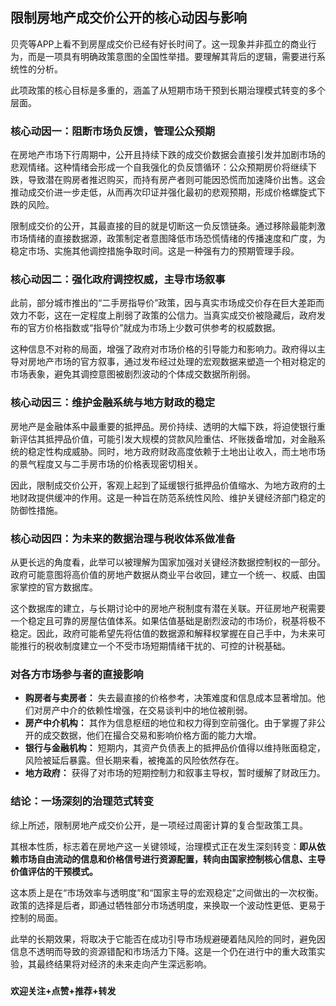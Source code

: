 ## 限制房地产成交价公开的核心动因与影响

贝壳等APP上看不到房屋成交价已经有好长时间了。这一现象并非孤立的商业行为，而是一项具有明确政策意图的全国性举措。要理解其背后的逻辑，需要进行系统性的分析。

此项政策的核心目标是多重的，涵盖了从短期市场干预到长期治理模式转变的多个层面。

### **核心动因一：阻断市场负反馈，管理公众预期**

在房地产市场下行周期中，公开且持续下跌的成交价数据会直接引发并加剧市场的悲观情绪。这种情绪会形成一个自我强化的负反馈循环：公众预期房价将继续下跌，导致潜在购房者推迟购买，而持有房产者则可能因恐慌而加速降价出售。这会推动成交价进一步走低，从而再次印证并强化最初的悲观预期，形成价格螺旋式下跌的风险。

限制成交价的公开，其最直接的目的就是切断这一负反馈链条。通过移除最能刺激市场情绪的直接数据源，政策制定者意图降低市场恐慌情绪的传播速度和广度，为稳定市场、实施其他调控措施争取时间。这是一种强有力的预期管理手段。

### **核心动因二：强化政府调控权威，主导市场叙事**

此前，部分城市推出的“二手房指导价”政策，因与真实市场成交价存在巨大差距而效力不彰，这在一定程度上削弱了政策的公信力。当真实成交价被隐藏后，政府发布的官方价格指数或“指导价”就成为市场上少数可供参考的权威数据。

这种信息不对称的局面，增强了政府对市场价格的引导能力和影响力。政府得以主导对房地产市场的官方叙事，通过发布经过处理的宏观数据来塑造一个相对稳定的市场表象，避免其调控意图被剧烈波动的个体成交数据所削弱。

### **核心动因三：维护金融系统与地方财政的稳定**

房地产是金融体系中最重要的抵押品。房价持续、透明的大幅下跌，将迫使银行重新评估其抵押品价值，可能引发大规模的贷款风险重估、坏账拨备增加，对金融系统的稳定性构成威胁。同时，地方政府财政高度依赖于土地出让收入，而土地市场的景气程度又与二手房市场的价格表现密切相关。

因此，限制成交价公开，客观上起到了延缓银行抵押品价值缩水、为地方政府的土地财政提供缓冲的作用。这是一种旨在防范系统性风险、维护关键经济部门稳定的防御性措施。

### **核心动因四：为未来的数据治理与税收体系做准备**

从更长远的角度看，此举可以被理解为国家加强对关键经济数据控制权的一部分。政府可能意图将高价值的房地产数据从商业平台收回，建立一个统一、权威、由国家掌控的官方数据库。

这个数据库的建立，与长期讨论中的房地产税制度有潜在关联。开征房地产税需要一个稳定且可靠的房屋估值体系。如果估值基础是剧烈波动的市场价，税基将极不稳定。因此，政府可能希望先将估值的数据源和解释权掌握在自己手中，为未来可能推行的税收制度建立一个不受市场短期情绪干扰的、可控的计税基础。

### **对各方市场参与者的直接影响**

*   **购房者与卖房者：** 失去最直接的价格参考，决策难度和信息成本显著增加。他们对房产中介的依赖性增强，在交易谈判中的地位被削弱。
*   **房产中介机构：** 其作为信息枢纽的地位和权力得到空前强化。由于掌握了非公开的成交数据，他们在撮合交易和影响价格方面的能力大增。
*   **银行与金融机构：** 短期内，其资产负债表上的抵押品价值得以维持账面稳定，风险被延后暴露。但长期来看，被掩盖的风险依然存在。
*   **地方政府：** 获得了对市场的短期控制力和叙事主导权，暂时缓解了财政压力。

### **结论：一场深刻的治理范式转变**

综上所述，限制房地产成交价公开，是一项经过周密计算的复合型政策工具。

其根本性质，标志着在房地产这一关键领域，治理模式正在发生深刻转变：**即从依赖市场自由流动的信息和价格信号进行资源配置，转向由国家控制核心信息、主导价值评估的干预模式。**

这本质上是在“市场效率与透明度”和“国家主导的宏观稳定”之间做出的一次权衡。政策的选择是后者，即通过牺牲部分市场透明度，来换取一个波动性更低、更易于控制的局面。

此举的长期效果，将取决于它能否在成功引导市场规避硬着陆风险的同时，避免因信息不透明而导致的资源错配和市场活力下降。这是一个仍在进行中的重大政策实验，其最终结果将对经济的未来走向产生深远影响。

###
**欢迎关注+点赞+推荐+转发**